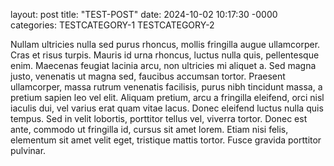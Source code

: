 layout: post
title: "TEST-POST"
date: 2024-10-02 10:17:30 -0000
categories: TESTCATEGORY-1 TESTCATEGORY-2

Nullam ultricies nulla sed purus rhoncus, mollis fringilla augue ullamcorper. 
Cras et risus turpis. 
Mauris id urna rhoncus, luctus nulla quis, pellentesque enim. 
Maecenas feugiat lacinia arcu, non ultricies mi aliquet a. 
Sed magna justo, venenatis ut magna sed, faucibus accumsan tortor. 
Praesent ullamcorper, massa rutrum venenatis facilisis, purus nibh tincidunt massa, a pretium sapien leo vel elit. 
Aliquam pretium, arcu a fringilla eleifend, orci nisl iaculis dui, vel varius erat quam vitae lacus. 
Donec eleifend luctus nulla quis tempus. 
Sed in velit lobortis, porttitor tellus vel, viverra tortor. 
Donec est ante, commodo ut fringilla id, cursus sit amet lorem. 
Etiam nisi felis, elementum sit amet velit eget, tristique mattis tortor. 
Fusce gravida porttitor pulvinar. 
